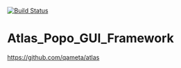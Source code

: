 [![Build Status](https://dev.azure.com/YauheniPo/WebTestFramework/_apis/build/status/YauheniPo.Atlas_Popo_GUI_Framework?branchName=master)](https://dev.azure.com/YauheniPo/WebTestFramework/_build/latest?definitionId=8&branchName=master)

# Atlas_Popo_GUI_Framework

https://github.com/qameta/atlas

